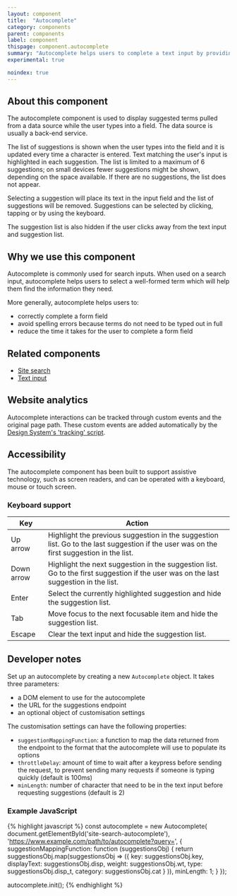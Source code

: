 ```yaml
---
layout: component
title:  "Autocomplete"
category: components
parent: components
label: component
thispage: component.autocomplete
summary: "Autocomplete helps users to complete a text input by providing suggestions as they type."
experimental: true

noindex: true
---
```


## About this component

The autocomplete component is used to display suggested terms pulled from a data source while the user types into a field. The data source is usually a back-end service.

The list of suggestions is shown when the user types into the field and it is updated every time a character is entered. Text matching the user's input is highlighted in each suggestion. The list is limited to a maximum of 6 suggestions; on small devices fewer suggestions might be shown, depending on the space available. If there are no suggestions, the list does not appear.

Selecting a suggestion will place its text in the input field and the list of suggestions will be removed. Suggestions can be selected by clicking, tapping or by using the keyboard.

The suggestion list is also hidden if the user clicks away from the text input and suggestion list.

## Why we use this component

Autocomplete is commonly used for search inputs. When used on a search input, autocomplete helps users to select a well-formed term which will help them find the information they need.

More generally, autocomplete helps users to:

* correctly complete a form field
* avoid spelling errors because terms do not need to be typed out in full
* reduce the time it takes for the user to complete a form field

## Related components

* [Site search](/components/site-search/)
* [Text input](/components/text-input/)

## Website analytics

Autocomplete interactions can be tracked through custom events and the original page path. These custom events are added automatically by the [Design System's 'tracking' script](/get-started/tracking/#autocomplete).

## Accessibility

The autocomplete component has been built to support assistive technology, such as screen readers, and can be operated with a keyboard, mouse or touch screen.

### Keyboard support

<table class="ds_table">
    <thead>
        <tr>
            <th>Key</th>
            <th>Action</th>
        </tr>
    </thead>
    <tbody>
        <tr>
            <td>Up arrow</td>
            <td>Highlight the previous suggestion in the suggestion list. Go to the last suggestion if the user was on the first suggestion in the list.</td>
        </tr>
        <tr>
            <td>Down arrow</td>
            <td>Highlight the next suggestion in the suggestion list. Go to the first suggestion if the user was on the last suggestion in the list.</td>
        </tr>
        <tr>
            <td>Enter</td>
            <td>Select the currently highlighted suggestion and hide the suggestion list.</td>
        </tr>
        <tr>
            <td>Tab</td>
            <td>Move focus to the next focusable item and hide the suggestion list.</td>
        </tr>
        <tr>
            <td>Escape</td>
            <td>Clear the text input and hide the suggestion list.</td>
        </tr>
    </tbody>
</table>

## Developer notes

Set up an autocomplete by creating a new `Autocomplete` object. It takes three parameters:

* a DOM element to use for the autocomplete 
* the URL for the suggestions endpoint
* an optional object of customisation settings

The customisation settings can have the following properties:

* `suggestionMappingFunction`: a function to map the data returned from the endpoint to the format that the autocomplete will use to populate its options
* `throttleDelay`: amount of time to wait after a keypress before sending the request, to prevent sending many requests if someone is typing quickly (default is 100ms)
* `minLength`: number of character that need to be in the text input before requesting suggestions (default is 2)

### Example JavaScript

{% highlight javascript %}
const autocomplete = new Autocomplete(
    document.getElementById('site-search-autocomplete'),
    'https://www.example.com/path/to/autocomplete?query=',
    {
        suggestionMappingFunction: function (suggestionsObj) {
            return suggestionsObj.map(suggestionsObj => ({
                key: suggestionsObj.key,
                displayText: suggestionsObj.disp,
                weight: suggestionsObj.wt,
                type: suggestionsObj.disp_t,
                category: suggestionsObj.cat
            }
        )),
        minLength: 1;
    }
});

autocomplete.init();
{% endhighlight %}
